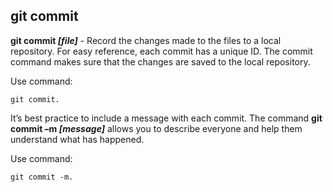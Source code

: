 ## git commit

**git commit *[file]*** - Record the changes made to the files to a local repository. For easy reference, each commit has a unique ID. The commit command makes sure that the changes are saved to the local repository.

Use command:
```bash=
git commit.
```

It’s best practice to include a message with each commit. The command **git commit –m *[message]***  allows you to describe everyone and help them understand what has happened.

Use command:
```bash=
git commit -m.
```